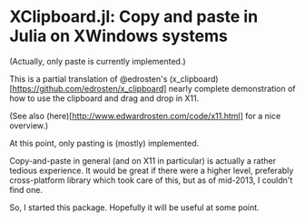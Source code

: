 # XClipboard.jl: Copy and paste in Julia on XWindows systems

(Actually, only paste is currently implemented.)

This is a partial translation of @edrosten's (x_clipboard)
[https://github.com/edrosten/x_clipboard] nearly complete
demonstration of how to use the clipboard and drag and drop in X11.

(See also (here)[http://www.edwardrosten.com/code/x11.html] for a nice
overview.)

At this point, only pasting is (mostly) implemented.

Copy-and-paste in general (and on X11 in particular) is actually a
rather tedious experience.  It would be great if there were a higher
level, preferably cross-platform library which took care of this, but
as of mid-2013, I couldn't find one.

So, I started this package.  Hopefully it will be useful at some point.
